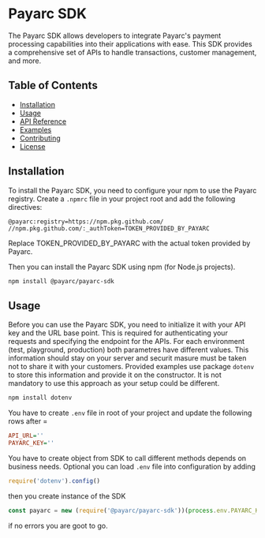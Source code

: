 # Payarc SDK

The Payarc SDK allows developers to integrate Payarc's payment processing capabilities into their applications with ease. This SDK provides a comprehensive set of APIs to handle transactions, customer management, and more.

## Table of Contents

- [Installation](#installation)
- [Usage](#usage)
- [API Reference](#api-reference)
- [Examples](#examples)
- [Contributing](#contributing)
- [License](#license)

## Installation

To install the Payarc SDK, you need to configure your npm to use the Payarc registry. Create a `.npmrc` file in your project root and add the following directives:

```text
@payarc:registry=https://npm.pkg.github.com/
//npm.pkg.github.com/:_authToken=TOKEN_PROVIDED_BY_PAYARC
``` 
Replace TOKEN_PROVIDED_BY_PAYARC with the actual token provided by Payarc.

Then you can install the Payarc SDK using npm (for Node.js projects).

```bash
npm install @payarc/payarc-sdk
```


## Usage

Before you can use the Payarc SDK, you need to initialize it with your API key and the URL base point. This is required for authenticating your requests and specifying the endpoint for the APIs. For each environment (test, playground, production) both parametres have different values. This information should stay on your server and securit masure must be taken not to share it with your customers. Provided examples use package `dotenv` to store this information and provide it on the constructor. It is not mandatory to use this approach as your setup could be different.

```bash
npm install dotenv
```

You have to create `.env` file in root of your project and update the following rows after =
```ini
API_URL=''
PAYARC_KEY=''
```
You have to create object from SDK to call different methods depends on business needs. Optional you can load `.env` file into configuration by adding
```javascript
require('dotenv').config()
```
then you create instance of the SDK
```javascript
const payarc = new (require('@payarc/payarc-sdk'))(process.env.PAYARC_KEY)
```
if no errors you are goot to go.